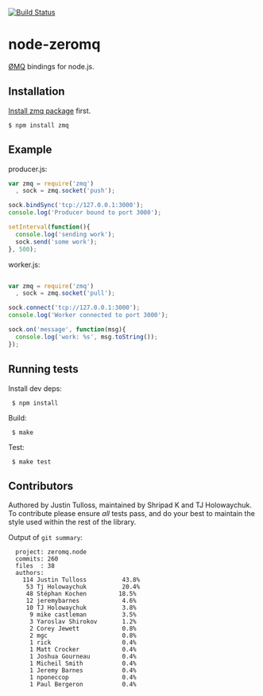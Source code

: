 [![Build Status](https://travis-ci.org/JustinTulloss/zeromq.node.png)](https://travis-ci.org/JustinTulloss/zeromq.node)

# node-zeromq

  [ØMQ](http://www.zeromq.org/) bindings for node.js.

## Installation

[Install zmq package](http://www.zeromq.org/intro:get-the-software) first.

    $ npm install zmq

## Example

producer.js:

```js
var zmq = require('zmq')
  , sock = zmq.socket('push');

sock.bindSync('tcp://127.0.0.1:3000');
console.log('Producer bound to port 3000');

setInterval(function(){
  console.log('sending work');
  sock.send('some work');
}, 500);
```

worker.js:

```js

var zmq = require('zmq')
  , sock = zmq.socket('pull');

sock.connect('tcp://127.0.0.1:3000');
console.log('Worker connected to port 3000');

sock.on('message', function(msg){
  console.log('work: %s', msg.toString());
});
```

## Running tests

  Install dev deps:

     $ npm install

  Build:

     $ make

  Test:

     $ make test

## Contributors

 Authored by Justin Tulloss, maintained by Shripad K and TJ Holowaychuk. To contribute please ensure _all_ tests pass, and do your best to maintain the style used within the rest of the library.

 Output of `git summary`:

      project: zeromq.node
      commits: 260
      files  : 38
      authors: 
        114 Justin Tulloss          43.8%
         53 Tj Holowaychuk          20.4%
         48 Stéphan Kochen         18.5%
         12 jeremybarnes            4.6%
         10 TJ Holowaychuk          3.8%
          9 mike castleman          3.5%
          3 Yaroslav Shirokov       1.2%
          2 Corey Jewett            0.8%
          2 mgc                     0.8%
          1 rick                    0.4%
          1 Matt Crocker            0.4%
          1 Joshua Gourneau         0.4%
          1 Micheil Smith           0.4%
          1 Jeremy Barnes           0.4%
          1 nponeccop               0.4%
          1 Paul Bergeron           0.4%

